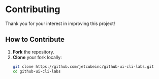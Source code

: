 # Contributing

Thank you for your interest in improving this project!

## How to Contribute

1. **Fork** the repository.  
2. **Clone** your fork locally:
   ```bash
   git clone https://github.com/jetcubeinc/github-ui-cli-labs.git
   cd github-ui-cli-labs
